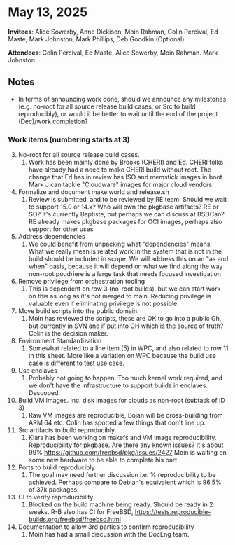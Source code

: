 # May 13, 2025

**Invitees**: Alice Sowerby, Anne Dickison, Moin Rahman, Colin Percival, Ed Maste, Mark Johnston, Mark Phillips, Deb Goodkin (Optional)  

**Attendees**:  Colin Percival, Ed Maste, Alice Sowerby, Moin Rahman. Mark Johnston.

## Notes

* In terms of announcing work done, should we announce any milestones (e.g. no-root for all source release build cases, or Src to build reproducibly), or would it be better to wait until the end of the project (Dec)/work completion?

### Work items (numbering starts at 3)

3. No-root for all source release build cases.  
   1. Work has been mainly done by Brooks (CHERI) and Ed. CHERI folks have already had a need to make CHERI build without root. The change that Ed has in review has ISO and memstick images in boot. Mark J can tackle "Cloudware" images for major cloud vendors.  
4. Formalize and document make world and release.sh  
   1. Review is submitted, and to be reviewed by RE team. Should we wait to support 15.0 or 14.x? Who will own the pkgbase artifacts? RE or SO? It's currently Baptiste, but perhaps we can discuss at BSDCan? RE already makes pkgbase packages for OCI images, perhaps also support for other uses  
5. Address dependencies  
   1. We could benefit from unpacking what "dependencies" means. What we really mean is related work in the system that is not in the build should be included in scope. We will address this on an "as and when" basis, because it will depend on what we find along the way non-root poudriere is a large task that needs focused investigation  
6. Remove privilege from orchestration tooling  
   1. This is dependent on row 3 (no-root builds), but we can start work on this as long as it's not merged to main. Reducing privilege is valuable even if eliminating privilege is not possible.  
7. Move build scripts into the public domain.  
   1. Moin has reviewed the scripts, these are OK to go into a public Gh, but currently in SVN and if put into GH which is the source of truth? Colin is the decision maker.  
8. Environment Standardization  
   1. Somewhat related to a line item (5) in WPC, and also related to row 11 in this sheet. More like a variation on WPC because the build use case is different to test use case.  
9. Use enclaves  
   1. Probably not going to happen. Too much kernel work required, and we don't have the infrastructure to support builds in enclaves. Descoped.  
10. Build VM images. Inc. disk images for clouds as non-root (subtask of ID 3)  
    1. Raw VM images are reproducible, Bojan will be cross-building from ARM 64 etc. Colin has spotted a few things that don't line up.  
11. Src artifacts to build reproducibly  
    1. Klara has been working on makefs and VM image reproducibility. Reproducibility for pkgbase. Are there any known issues? It's about 99% https://github.com/freebsd/pkg/issues/2427 Moin is waiting on some new hardware to be able to complete his part.  
12. Ports to build reproducibly  
    1. The goal may need further discussion i.e. % reproducibility to be achieved. Perhaps compare to Debian's equivalent which is 96.5% of 37k packages.  
13. CI to verify reproducibility  
    1. Blocked on the build machine being ready. Should be ready in 2 weeks. R-B also has CI for FreeBSD, https://tests.reproducible-builds.org/freebsd/freebsd.html  
14. Documentation to allow 3rd parties to confirm reproducibility  
    1. Moin has had a small discussion with the DocEng team.
